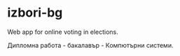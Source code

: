 # izbori-bg
Web app for online voting in elections.

Дипломна работа - бакалавър - Компютърни системи.
